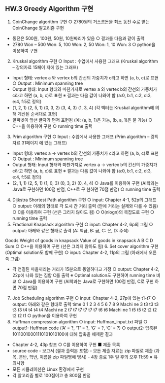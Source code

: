 ## HW.3 Greedy Algorithm 구현 
1. CoinChange algorithm 구현
○ 2780원의 거스름돈을 최소 동전 수로 받는 CoinChange 알고리즘 구현
 - 동전은 500원, 100원, 50원, 10원짜리가 있음
○ 결과를 다음과 같이 출력
 - 2780 Won – 500 Won: 5, 100 Won: 2, 50 Won: 1, 10 Won: 3
○ python을 이용하여 구현
2. Kruskal algorithm 구현
○ Input : 수업에서 사용한 그래프 (Kruskal algorithm – 강의자료 15페이
지에 있는 그래프)
 - Input 형태: vertex a 와 vertex b의 간선의 가중치가 c라고 하면 (a, b,
c)로 표현
○ Output : Minimum spanning tree
 - Output 형태: Input 형태와 마찬가지로 vertex a 와 vertex b의 간선의
가중치가 c라고 하면 (a, b, c)로 표현
※ 결과는 다음 값이 나와야 함 (a:0, b:1, c:2, d:3, e:4, f:5로 정의)
 - (1, 2, 1)
 (2, 5, 1)
 (0, 3, 2)
 (3, 4, 3)
 (1, 3, 4) (각 벡터는 Kruskal algorithm에 의해 계산된 순서대로 표현)
 - 알파벳이 앞선 글자가 먼저 표현됨 (예: (a, b, 1)은 가능, (b, a, 1)은 불
가능)
○ C++을 이용하여 구현
○ running time 출력
3. Prim algorithm 구현
○ Input : 수업에서 사용한 그래프 (Prim algorithm – 강의자료 31페이지
에 있는 그래프)
 - Input 형태: vertex a -> vertex b의 간선의 가중치가 c라고 하면 (a,
b, c)로 표현
○ Output : Minimum spanning tree
 - Output 형태: Input 형태와 마찬가지로 vertex a -> vertex b의 간선의
가중치가 c라고 하면 (a, b, c)로 표현
※ 결과는 다음 값이 나와야 함 (a:0, b:1, c:2, d:3, e:4, f:5로 정의)
 - (2, 1, 1)
 (2, 5, 1)
 (1, 0, 3)
 (0, 3, 2)
 (0, 4, 4)
○ Java를 이용하여 구현 (AI학과는 Java로 구현하면 100점 만점, C++로 구
현하면 70점 만점)
○ running time 출력
4. Dijkstra Shortest Path algorithm 구현
○ input: Chapter 4-1, 52p의 그래프
○ output: 아래의 형태로 각 도시 간 거리 출력 (안에 거리는 실제와 다를
수 있음)
○ C를 이용하여 구현 (선은 그리지 않아도 됨)
○ O(nlogn)의 복잡도로 구현
○ running time 출력
5. Fractional Knapsack algorithm 구현
○ input: Chapter 4-2, 6p의 그림
○ output: 아래와 같은 형태로 출력 (A: 백금, B: 금, C: 은, D: 주석)

Goods Weight of goods in knapsack Value of goods in knapsack
A
B
C
D
Sum
○ C++을 이용하여 구현 (선은 그리지 않아도 됨)
6. Set cover algorithm 구현 (Optimal solution도 함께 구현)
○ input: Chapter 4-2, 11p의 그림 (아래에서 오른쪽 그림)
 - 각 연결된 마을끼리는 거리가 15분으로 동일하다고 가정
○ output: Chapter 4-2, 22p에 나와 있는 집합 C를 출력
 ※ Optimal solution도 구현하여 running time 비교
○ Java를 이용하여 구현 (AI학과는 Java로 구현하면 100점 만점, C로 구현
하면 70점 만점)
7. Job Scheduling algorithm 구현
○ input: Chapter 4-2, 27p에 있는 t1-t7
○ output: 아래와 같은 형태로 출력
time 0 1 2 3 4 5 6 7 8 9
Machi
ne 3
t3 t3 t3 t3 t3 t4 t4 t4 t4
Machi
ne 2
t7 t7 t7 t7 t7 t7 t6 t6
Machi
ne 1
t5 t5 t2 t2 t2 t2 t2 t1
○ python을 이용하여 구현
8. Huffman compression algorithm
○ input: Huffman_input.txt 파일
○ output1: Huffman code (‘A’ = ?, ‘T’ = ?, ‘G’ = ?, ‘C’ = ?)
○ output2: 압축된 10110010001110101010100에 대해 압축을 해제한 결과
 - Chapter 4-2, 43p 참조
○ C를 이용하여 구현
■ 제출 목록
- source code - 보고서 (결과 출력본 포함) - 모든 제출 자료는 zip 파일로 제출 (과목, 분반, 학번, 이름을 zip 파일명에
명시) - 4장 종료 1주 일 후의 오후 11:59
※ 유의사항
- 모든 시뮬레이션은 Linux 환경에서 구현
- 각 알고리즘 별로 100점이고 총 800점 만점